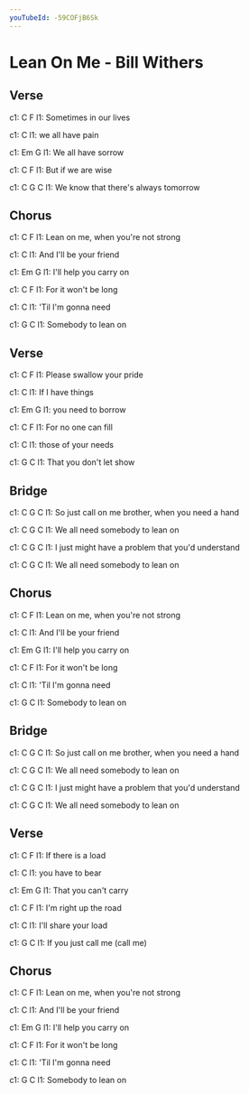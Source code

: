```yaml
---
youTubeId: -59COFjB6Sk
---
```


# Lean On Me - Bill Withers

## Verse

c1: C                F
l1: Sometimes in our lives

c1:             C
l1: we all have pain

c1:             Em   G
l1: We all have sorrow

c1: C                F
l1: But if we are wise

c1:              C              G      C
l1: We know that there's always tomorrow

## Chorus

c1: C                           F
l1: Lean on me, when you're not strong

c1:                  C
l1: And I'll be your friend

c1:               Em    G
l1: I'll help you carry on

c1: C               F
l1: For it won't be long

c1:                C
l1: 'Til I'm gonna need

c1:             G    C
l1: Somebody to lean on

## Verse

c1: C                   F
l1: Please swallow your pride

c1:           C
l1: If I have things

c1:             Em   G
l1: you need to borrow

c1: C              F
l1: For no one can fill

c1:               C
l1: those of your needs

c1:                G   C
l1: That you don't let show

## Bridge

c1: C                                    G      C
l1: So just call on me brother, when you need a hand

c1: C                       G    C
l1: We all need somebody to lean on

c1: C                                G          C
l1: I just might have a problem that you'd understand

c1: C                       G    C
l1: We all need somebody to lean on

## Chorus

c1: C                           F
l1: Lean on me, when you're not strong

c1:                  C
l1: And I'll be your friend

c1:               Em    G
l1: I'll help you carry on

c1: C               F
l1: For it won't be long

c1:                C
l1: 'Til I'm gonna need

c1:             G    C
l1: Somebody to lean on

## Bridge

c1: C                                    G      C
l1: So just call on me brother, when you need a hand

c1: C                       G    C
l1: We all need somebody to lean on

c1: C                                G          C
l1: I just might have a problem that you'd understand

c1: C                       G    C
l1: We all need somebody to lean on

## Verse

c1: C             F
l1: If there is a load

c1:             C
l1: you have to bear

c1:                Em  G
l1: That you can't carry

c1: C                F
l1: I'm right up the road

c1:                 C
l1: I'll share your load

c1:             G    C
l1: If you just call me (call me)

## Chorus

c1: C                           F
l1: Lean on me, when you're not strong

c1:                  C
l1: And I'll be your friend

c1:               Em    G
l1: I'll help you carry on

c1: C               F
l1: For it won't be long

c1:                C
l1: 'Til I'm gonna need

c1:             G    C
l1: Somebody to lean on
